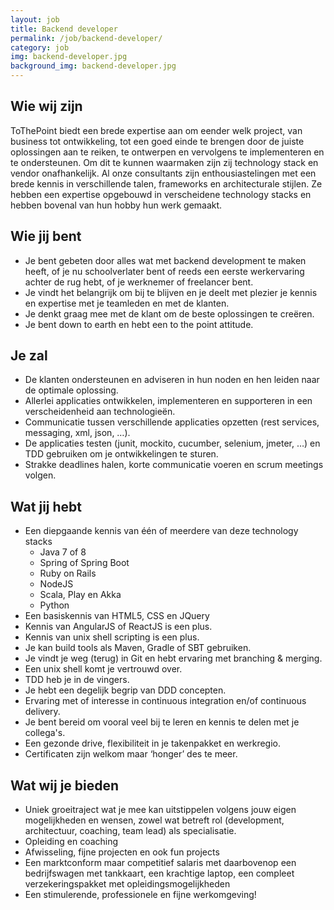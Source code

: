 ```yaml
---
layout: job
title: Backend developer
permalink: /job/backend-developer/
category: job
img: backend-developer.jpg
background_img: backend-developer.jpg
---
```


## Wie wij zijn
ToThePoint biedt een brede expertise aan om eender welk project, van business tot ontwikkeling, tot een goed einde te brengen door de juiste oplossingen aan te reiken, te ontwerpen en vervolgens te implementeren en te ondersteunen. Om dit te kunnen waarmaken zijn zij technology stack en vendor onafhankelijk.
Al onze consultants zijn enthousiastelingen met een brede kennis in verschillende talen, frameworks en architecturale stijlen. Ze hebben een expertise opgebouwd in verscheidene technology stacks en hebben bovenal van hun hobby hun werk gemaakt.

## Wie jij bent
* Je bent gebeten door alles wat met backend development te maken heeft, of je nu schoolverlater bent of reeds een eerste werkervaring achter de rug hebt, of je werknemer of freelancer bent.
* Je vindt het belangrijk om bij te blijven en je deelt met plezier je kennis en expertise met je teamleden en met de klanten.
* Je denkt graag mee met de klant om de beste oplossingen te creëren.
* Je bent down to earth en hebt een to the point attitude.

## Je zal
* De klanten ondersteunen en adviseren in hun noden en hen leiden naar de optimale oplossing.
* Allerlei applicaties ontwikkelen, implementeren en supporteren in een verscheidenheid aan technologieën.
* Communicatie tussen verschillende applicaties opzetten (rest services, messaging, xml, json, …).
* De applicaties testen (junit, mockito, cucumber, selenium, jmeter, …) en TDD gebruiken om je ontwikkelingen te sturen.
* Strakke deadlines halen, korte communicatie voeren en scrum meetings volgen.

## Wat jij hebt
* Een diepgaande kennis van één of meerdere van deze technology stacks
  * Java 7 of 8
  * Spring of Spring Boot
  * Ruby on Rails
  * NodeJS 
  * Scala, Play en Akka
  * Python
* Een basiskennis van HTML5, CSS en JQuery
* Kennis van AngularJS of ReactJS is een plus.
* Kennis van unix shell scripting is een plus.
* Je kan build tools als Maven, Gradle of SBT gebruiken.
* Je vindt je weg (terug) in Git en hebt ervaring met branching & merging.
* Een unix shell komt je vertrouwd over.
* TDD heb je in de vingers.
* Je hebt een degelijk begrip van DDD concepten.
* Ervaring met of interesse in continuous integration en/of continuous delivery.
* Je bent bereid om vooral veel bij te leren en kennis te delen met je collega's.
* Een gezonde drive, flexibiliteit in je takenpakket en werkregio.
* Certificaten zijn welkom maar ‘honger’ des te meer.

## Wat wij je bieden
* Uniek groeitraject wat je mee kan uitstippelen volgens jouw eigen mogelijkheden en wensen, zowel wat betreft rol (development, architectuur, coaching, team lead) als specialisatie.
* Opleiding en coaching
* Afwisseling, fijne projecten en ook fun projects
* Een marktconform maar competitief salaris met daarbovenop een bedrijfswagen met tankkaart, een krachtige laptop, een compleet verzekeringspakket met opleidingsmogelijkheden
* Een stimulerende, professionele en fijne werkomgeving!
